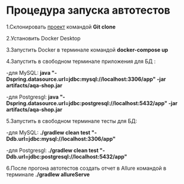 # Процедура запуска автотестов

1.Склонировать [проект](https://github.com/Gts-2022/Diplom) командой **Git clone**

2.Установить Docker Desktop 

3.Запустить Docker в терминале командой **docker-compose up**

4.Запустить в свободном терминале приложения для БД : 

-для MySQL: **java "-Dspring.datasource.url=jdbc:mysql://localhost:3306/app" -jar artifacts/aqa-shop.jar**

-для Postgresgl: **java "-Dspring.datasource.url=jdbc:postgresql://localhost:5432/app" -jar artifacts/aqa-shop.jar**

5.Запустить в свободном терминале тесты для БД:

-для MySQL: **./gradlew clean test "-Ddb.url=jdbc:mysql://localhost:3306/app"**

-для Postgresgl: **./gradlew clean test "-Ddb.url=jdbc:postgresql://localhost:5432/app"**

6.После прогона автотестов создать отчет в Allure командой в терминале **./gradlew allureServe**

